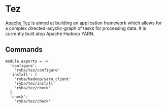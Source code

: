 
# Tez

[Apache Tez][tez] is aimed at building an application framework which allows for
a complex directed-acyclic-graph of tasks for processing data. It is currently
built atop Apache Hadoop YARN.

## Commands

    module.exports = ->
      'configure':
        'ryba/tez/configure'
      'install': [
        'ryba/hadoop/yarn_client'
        'ryba/tez/install'
        'ryba/tez/check'
      ]
      'check':
        'ryba/tez/check'

[tez]: http://tez.apache.org/
[instructions]: (http://docs.hortonworks.com/HDPDocuments/HDP2/HDP-2.2.0/HDP_Man_Install_v22/index.html#Item1.8.4)
